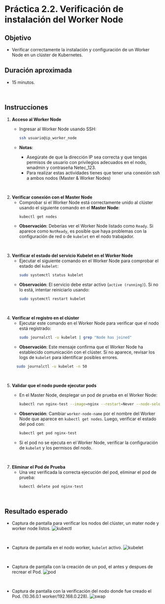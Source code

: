 # Práctica 2.2. Verificación de instalación del Worker Node  

## Objetivo
- Verificar correctamente la instalación y configuración de un Worker Node en un clúster de Kubernetes.

## Duración aproximada
- 15 minutos.

<br/>

## Instrucciones

1. **Acceso al Worker Node**
   - Ingresar al Worker Node usando SSH:
     ```bash
     ssh usuario@ip_worker_node
     ```
   - **Notas**: 

        - Asegúrate de que la dirección IP sea correcta y que tengas permisos de usuario con privilegios adecuados en el nodo, wnadmin y contraseña Netec_123.
        - Para realizar estas actividades tienes que tener una conexión ssh a ambos nodos (Master & Worker Nodes)

<br/>

2. **Verificar conexión con el Master Node**
   - Comprobar si el Worker Node está correctamente unido al clúster usando el siguiente comando en el **Master Node**:
     ```bash
     kubectl get nodes
     ```
   - **Observación**: Deberías ver el Worker Node listado como `Ready`. Si aparece como `NotReady`, es posible que haya problemas con la configuración de red o de `kubelet` en el nodo trabajador.

<br/>

3. **Verificar el estado del servicio Kubelet en el Worker Node**
   - Ejecutar el siguiente comando en el Worker Node para comprobar el estado del `kubelet`:
     ```bash
     sudo systemctl status kubelet
     ```
   - **Observación**: El servicio debe estar activo (`active (running)`). Si no lo está, intentar reiniciarlo usando:
     ```bash
     sudo systemctl restart kubelet
     ```
<br/>

4. **Verificar el registro en el clúster**
   - Ejecutar este comando en el Worker Node para verificar que el nodo está registrado:
     ```bash
     sudo journalctl -u kubelet | grep "Node has joined"
     ```
   - **Observación**: Este mensaje confirma que el Worker Node ha establecido comunicación con el clúster. Si no aparece, revisar los logs de `kubelet` para identificar posibles errores.
   ```bash
     sudo journalctl -u kubelet -n 50
     ```

<br/>

5. **Validar que el nodo puede ejecutar pods**
   - En el Master Node, desplegar un pod de prueba en el Worker Node:
     ```bash
     kubectl run nginx-test --image=nginx --restart=Never --node-selector="kubernetes.io/hostname=<worker-node-name>"
     ```
   - **Observación**: Cambiar `worker-node-name` por el nombre del Worker Node que aparece en `kubectl get nodes`. Luego, verificar el estado del pod con:

     ```bash
     kubectl get pod nginx-test
     ```
   - Si el pod no se ejecuta en el Worker Node, verificar la configuración de `kubelet` y los permisos del nodo.

<br/>

7. **Eliminar el Pod de Prueba**
   - Una vez verificada la correcta ejecución del pod, eliminar el pod de prueba:
     ```bash
     kubectl delete pod nginx-test
     ```


<br/>


## Resultado esperado

- Captura de pantalla para verificar los nodos del clúster, un mater node y worker node listos.
![kubectl](../images/u2_2_1.png)

<br/>

- Captura de pantalla en el nodo worker, `kubelet` activo.
![kubelet](../images/u2_2_2.png)

<br/>

- Captura de pantalla con la creación de un pod, el antes y despues de recrear el Pod.
![pod](../images/u2_2_3.png)

<br/>

- Captura de pantalla con la verificación del nodo donde fue creado el Pod. (10.36.0.1 worker/192.168.0.228).
![swap](../images/u2_2_4.png)

